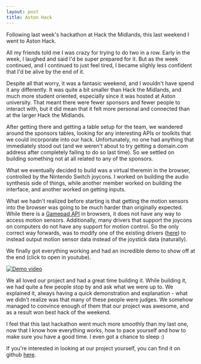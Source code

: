 ```yaml
---
layout: post
title: Aston Hack
---
```


Following last week's hackathon at Hack the Midlands, this last weekend I went
to Aston Hack.

All my friends told me I was crazy for trying to do two in a row.  Early in the
week, I laughed and said I'd be super prepared for it. But as the week
continued, and I continued to just feel tired, I became slighly less confident
that I'd be alive by the end of it.

Despite all that worry, it was a fantasic weekend, and I wouldn't have spend it
any differently. It was quite a bit smaller than Hack the Midlands, and much
more student oriented, especially since it was hosted at Aston university. That
meant there were fewer sponsors and fewer people to interact with, but it did
mean that it felt more personal and connected than at the larger Hack the
Midlands.

After getting there and getting a table setup for the team, we wandered around
the sponsors tables, looking for any interesting APIs or toolkits that we could
incorporate into our hack. Unfortunately, no one had anything that immediately
stood out (and we weren't about to try getting a domain.com address after
completely failing to do so last time). So we settled on building something not
at all related to any of the sponsors.

What we eventually decided to build was a virtual theremin in the browser,
controlled by the Nintendo Switch joycons. I worked on building the audio
synthesis side of things, while another member worked on building the
interface, and another worked on getting inputs.

What we hadn't realized before starting is that getting the motion sensors into
the browser was going to be much harder than originally expected. While there
is a [Gamepad API][Gamepad API] in browsers, it does not have any way to access
motion sensors. Additionally, many drivers that support the joycons on
computers do not have any support for motion control. So the only correct way
forwards, was to modify one of the existing drivers ([here][Joycon driver]) to
instead output motion sensor data instead of the joystick data (naturally).

We finally got everything working and had an incredible demo to show off at the
end (click to open in youtube).

[![Demo video][Demo video thumbnail]][Demo video]

We all loved our project and had a great time building it. While building it,
we had quite a few people stop by and ask what we were up to. We explained it,
always having a quick demonstration and explanation - what we didn't realize
was that many of these people were judges. We somehow managed to convince
enough of them that our project was awesome, and as a result won best hack of
the weekend.

I feel that this last hackathon went much more smoothly than my last one, now
that I know how everything works, how to pace yourself and how to make sure you
have a good time. I even got a chance to sleep :)

If you're interested in looking at our project yourself, you can find it on
github [here][Project link].

[Aston Hack]: https://astonhack.co.uk/
[Gamepad API]: https://developer.mozilla.org/en-US/docs/Web/API/Gamepad_API/Using_the_Gamepad_API
[Joycon driver]: https://github.com/riking/joycon
[Demo video]: https://www.youtube.com/watch?v=rGMdvvvoX68
[Demo video thumbnail]: http://img.youtube.com/vi/rGMdvvvoX68/0.jpg
[Project link]: https://github.com/jedevc/aston-hack-2018
